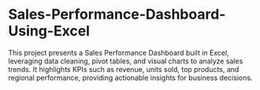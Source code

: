 # Sales-Performance-Dashboard-Using-Excel
This project presents a Sales Performance Dashboard built in Excel, leveraging data cleaning, pivot tables, and visual charts to analyze sales trends. It highlights KPIs such as revenue, units sold, top products, and regional performance, providing actionable insights for business decisions.
